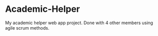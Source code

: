 # Academic-Helper
My academic helper web app project. Done with 4 other members using agile scrum methods.
